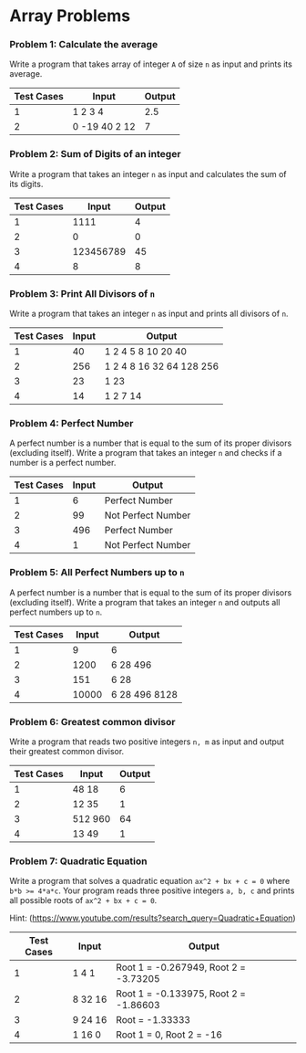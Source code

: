 # Array Problems

### Problem 1: Calculate the average
Write a program that takes array of integer `A` of size `n` as input and prints its average.

| Test Cases | **Input** | **Output** |
|------------|-----------|------------|
| 1          | 1 2 3 4        | 2.5    |
| 2          | 0 -19 40 2 12        | 7 |

### Problem 2: Sum of Digits of an integer
Write a program that takes an integer `n` as input and calculates the sum of its digits.

| Test Cases | **Input**   | **Output** |
|------------|-------------|------------|
| 1          | 1111        | 4          |
| 2          | 0           | 0          |
| 3          | 123456789   | 45         |
| 4          | 8           | 8          |

### Problem 3: Print All Divisors of `n`
Write a program that takes an integer `n` as input and prints all divisors of `n`.

| Test Cases | **Input** | **Output** |
|------------|-----------|------------|
| 1          | 40        | 1 2 4 5 8 10 20 40 |
| 2          | 256       | 1 2 4 8 16 32 64 128 256 |
| 3          | 23        | 1 23      |
| 4          | 14        | 1 2 7 14  |

### Problem 4: Perfect Number
A perfect number is a number that is equal to the sum of its proper divisors (excluding itself). Write a program that takes an integer `n` and checks if a number is a perfect number.

| Test Cases | **Input** | **Output**         |
|------------|-----------|--------------------|
| 1          | 6         | Perfect Number     |
| 2          | 99        | Not Perfect Number |
| 3          | 496       | Perfect Number     |
| 4          | 1         | Not Perfect Number |

### Problem 5: All Perfect Numbers up to `n`
A perfect number is a number that is equal to the sum of its proper divisors (excluding itself). Write a program that takes an integer `n` and outputs all perfect numbers up to `n`.

| Test Cases | **Input** | **Output**               |
|------------|-----------|--------------------------|
| 1          | 9         | 6                        |
| 2          | 1200      | 6 28 496                 |
| 3          | 151       | 6 28                     |
| 4          | 10000     | 6 28 496 8128            |

### Problem 6: Greatest common divisor
Write a program that reads two positive integers `n, m` as input and output their greatest common divisor.

| Test Cases | **Input** | **Output**               |
|------------|-----------|--------------------------|
| 1          | 48 18         | 6                        |
| 2          | 12 35      | 1                 |
| 3          | 512 960       | 64                     |
| 4          | 13 49     | 1            |

### Problem 7: Quadratic Equation
Write a program that solves a quadratic equation `ax^2 + bx + c = 0` where `b*b >= 4*a*c`. 
Your program reads three positive integers `a, b, c` and prints all possible roots of `ax^2 + bx + c = 0`. 

Hint: (https://www.youtube.com/results?search_query=Quadratic+Equation)

| Test Cases | **Input** | **Output**               |
|------------|-----------|--------------------------|
| 1          | 1 4 1         | Root 1 = -0.267949, Root 2 = -3.73205                        |
| 2          | 8 32 16      | Root 1 = -0.133975, Root 2 = -1.86603                 |
| 3          |  9 24 16       | Root = -1.33333                     |
| 4          | 1 16 0     | Root 1 = 0, Root 2 = -16            |
 

